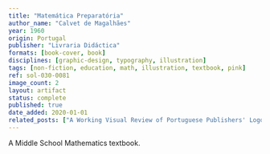 ```yaml
---
title: "Matemática Preparatória"
author_name: "Calvet de Magalhães"
year: 1960
origin: Portugal
publisher: "Livraria Didáctica"
formats: [book-cover, book]
disciplines: [graphic-design, typography, illustration]
tags: [non-fiction, education, math, illustration, textbook, pink]
ref: sol-030-0081
image_count: 2
layout: artifact
status: complete
published: true
date_added: 2020-01-01
related_posts: ["A Working Visual Review of Portuguese Publishers' Logos"]
---
```


A Middle School Mathematics textbook.
